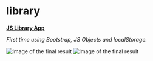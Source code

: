 # library
[**JS Library App**](https://constantinginga.github.io/library/)

*First time using Bootstrap, JS Objects and localStorage.*

![Image of the final result](https://i.imgur.com/G0b4Xl8.png)
![Image of the final result](https://i.imgur.com/etFnpsf.png)
